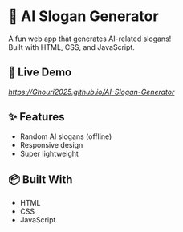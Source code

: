 # 🤖 AI Slogan Generator

A fun web app that generates AI-related slogans!  
Built with HTML, CSS, and JavaScript.

## 🚀 Live Demo
*https://Ghouri2025.github.io/AI-Slogan-Generator*

## ✨ Features
- Random AI slogans (offline)
- Responsive design
- Super lightweight

## 📦 Built With
- HTML
- CSS
- JavaScript
